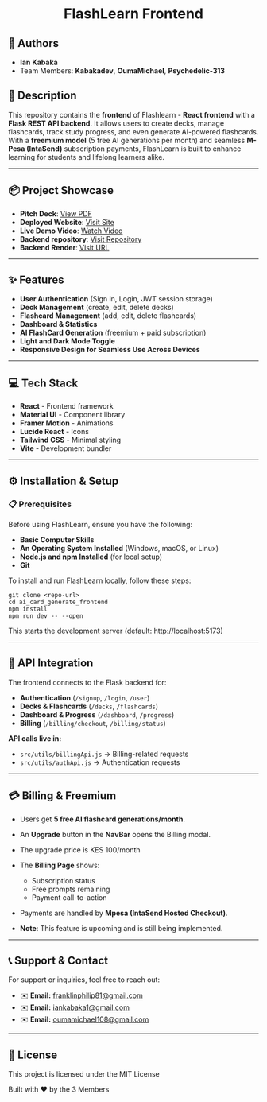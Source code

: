 <h1 align="center">FlashLearn Frontend</h1>

## 👤 Authors

- **Ian Kabaka**
- Team Members: **Kabakadev**, **OumaMichael**, **Psychedelic-313**

## 📝 Description

This repository contains the **frontend** of Flashlearn - **React frontend** with a **Flask REST API backend**. It allows users to create decks, manage flashcards, track study progress, and even generate AI-powered flashcards. With a **freemium model** (5 free AI generations per month) and seamless **M-Pesa (IntaSend)** subscription payments, FlashLearn is built to enhance learning for students and lifelong learners alike.

---

## 📦 Project Showcase

- **Pitch Deck**: [View PDF](https://gamma.app/docs/Flashlearn-66x4z7ri3qptyf1)
- **Deployed Website**: [Visit Site](https://aiflashcard254.netlify.app/)
- **Live Demo Video**: [Watch Video](https://youtu.be/vSqeCP2co_M)
- **Backend repository**: [Visit Repository](https://github.com/kabakadev/ai_card_generate_backend)
- **Backend Render**: [Visit URL](https://ai-card-generate-backend.onrender.com/)

---

## ✨ Features

- **User Authentication** (Sign in, Login, JWT session storage)
- **Deck Management** (create, edit, delete decks)
- **Flashcard Management** (add, edit, delete flashcards)
- **Dashboard & Statistics**
- **AI FlashCard Generation** (freemium + paid subscription)
- **Light and Dark Mode Toggle**
- **Responsive Design for Seamless Use Across Devices**

---

## 💻 Tech Stack

- **React** - Frontend framework
- **Material UI** - Component library
- **Framer Motion** - Animations
- **Lucide React** - Icons
- **Tailwind CSS** - Minimal styling
- **Vite** - Development bundler

---

## ⚙️ Installation & Setup

### 📋 Prerequisites

Before using FlashLearn, ensure you have the following:

- **Basic Computer Skills**
- **An Operating System Installed** (Windows, macOS, or Linux)
- **Node.js and npm Installed** (for local setup)
- **Git**

To install and run FlashLearn locally, follow these steps:

```
git clone <repo-url>
cd ai_card_generate_frontend
npm install
npm run dev -- --open

```
This starts the development server (default: http://localhost:5173)

---

## 📎 API Integration

The frontend connects to the Flask backend for:
- **Authentication** (`/signup`, `/login`, `/user`)
- **Decks & Flashcards** (`/decks`, `/flashcards`)
- **Dashboard & Progress** (`/dashboard`, `/progress`)
- **Billing** (`/billing/checkout`, `/billing/status`)

**API calls live in:**
- `src/utils/billingApi.js` -> Billing-related requests
- `src/utils/authApi.js` -> Authentication requests

---

## 💳 Billing & Freemium

- Users get **5 free AI flashcard generations/month**.
- An **Upgrade** button in the **NavBar** opens the Billing modal.
- The upgrade price is KES 100/month
- The **Billing Page** shows:

    - Subscription status
    - Free prompts remaining
    - Payment call-to-action 

- Payments are handled by **Mpesa (IntaSend Hosted Checkout)**.
- **Note**: This feature is upcoming and is still being implemented.

---

## 📞 Support & Contact

For support or inquiries, feel free to reach out:

- ✉️ **Email:** [franklinphilip81@gmail.com](mailto:franklinphilip81@gmail.com)
- ✉️ **Email:** [iankabaka1@gmail.com](mailto:iankabaka1@gmail.com)
- ✉️ **Email:** [oumamichael108@gmail.com](mailto:oumamichael108@gmail.com)

---

## 📄 License

This project is licensed under the MIT License 

Built with ❤️ by the 3 Members

